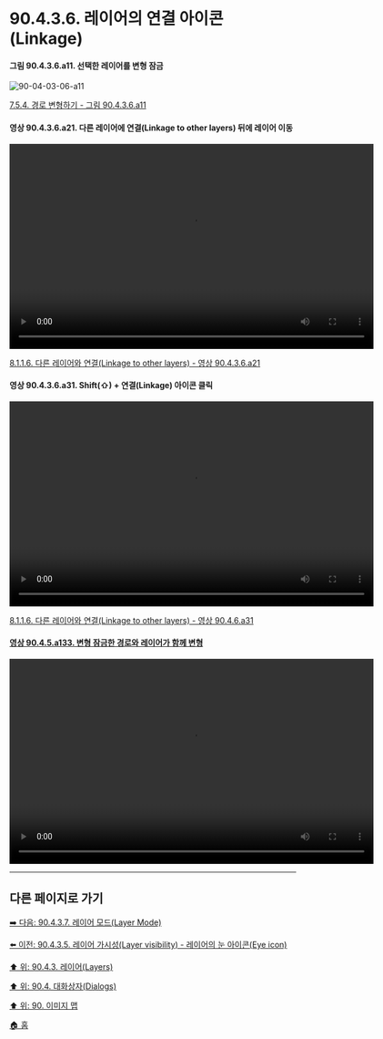 # 90.4.3.6. 레이어의 연결 아이콘(Linkage)

<a id="90-04-03-06-a11"></a>

#### 그림 90.4.3.6.a11. 선택한 레이어를 변형 잠금
![90-04-03-06-a11](https://github.com/wonder13662/gimp/assets/15767104/195adc60-f1b4-476e-b5d4-2e1efafc0965)

[7.5.4. 경로 변형하기 - 그림 90.4.3.6.a11](./07-05-04-transforming-paths.md#90-04-03-06-a11)

<a id="90-04-03-06-a21"></a>

#### 영상 90.4.3.6.a21. 다른 레이어에 연결(Linkage to other layers) 뒤에 레이어 이동
<video controls="controls" width="640" height="360" src="https://github.com/wonder13662/gimp/assets/15767104/49aed398-f05f-4c92-84cc-ee1fd5496ca5"></video>

[8.1.1.6. 다른 레이어와 연결(Linkage to other layers) - 영상 90.4.3.6.a21](./08-01-01-06-linkage_to_other_layers.md#90-04-03-06-a21)

<a id="90-04-03-06-a31"></a>

#### 영상 90.4.3.6.a31. Shift(⇧) + 연결(Linkage) 아이콘 클릭
<video controls="controls" width="640" height="360" src="https://github.com/wonder13662/gimp/assets/15767104/0a2cc219-8a7d-4ae1-ae42-00a6405e81ff"></video>

[8.1.1.6. 다른 레이어와 연결(Linkage to other layers) - 영상 90.4.6.a31](./08-01-01-06-linkage_to_other_layers.md#90-04-03-06-a31)

<a id="90-04-05-a133"></a>

#### [영상 90.4.5.a133. 변형 잠금한 경로와 레이어가 함께 변형](./90-04-05-paths.md#90-04-05-a133)
<video controls="controls" width="640" height="360" src="https://github.com/wonder13662/gimp/assets/15767104/0ddac041-8166-4152-920e-4c68426d2e29"></video>

***

## 다른 페이지로 가기

[➡️ 다음: 90.4.3.7. 레이어 모드(Layer Mode)](./90-04-03-07-layer_mode.md)

[⬅️ 이전: 90.4.3.5. 레이어 가시성(Layer visibility) - 레이어의 눈 아이콘(Eye icon)](./90-04-03-05-visibility.md)

[⬆️ 위: 90.4.3. 레이어(Layers)](./90-04-03-00-layers.md)

[⬆️ 위: 90.4. 대화상자(Dialogs)](./90-04-00-dialogs.md)

[⬆️ 위: 90. 이미지 맵](./90-00-image-map.md)

[🏠 홈](./00-home.md)
